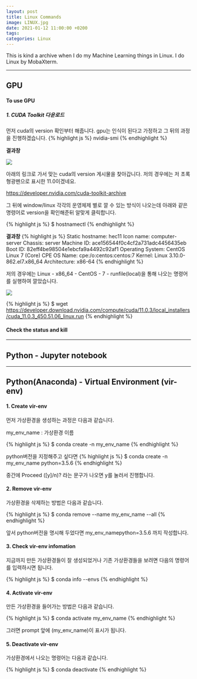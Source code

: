 ```yaml
---
layout: post
title: Linux Commands
image: LINUX.jpg
date: 2021-01-12 11:00:00 +0200
tags:
categories: Linux
---
```

This is kind a archive when I do my Machine Learning things in Linux. I do Linux by MobaXterm.

***

## GPU

#### To use GPU


##### 1. CUDA Toolkit 다운로드


먼저 cuda의 version 확인부터 해줍니다. gpu는 인식이 된다고 가정하고 그 뒤의 과정을 진행하겠습니다.
{% highlight js %}
nvidia-smi
{% endhighlight %}


__결과창__


![]({{site.baseurl}}/images/cuda1.png)



아래의 링크로 가서 맞는 cuda의 version 게시물을 찾아갑니다. 저의 경우에는 저 초록 형광펜으로 표시한 11.0이겠네요.


https://developer.nvidia.com/cuda-toolkit-archive


그 뒤에 window/linux 각각의 운영체제 별로 깔 수 있는 방식이 나오는데 아래와 같은 명령어로 version을 확인해준뒤 알맞게 클릭합니다.

{% highlight js %}
$ hostnamectl
{% endhighlight %}



__결과창__
{% highlight js %}
   Static hostname: hec11
         Icon name: computer-server
           Chassis: server
        Machine ID: ace156544f0c4cf2a731adc4456435eb
           Boot ID: 82eff4be98504e1ebcfa9a4492c92af1
  Operating System: CentOS Linux 7 (Core)
       CPE OS Name: cpe:/o:centos:centos:7
            Kernel: Linux 3.10.0-862.el7.x86_64
      Architecture: x86-64
{% endhighlight %}


저의 경우에는 Linux - x86_64 - CentOS - 7 - runfile(local)을 통해 나오는 명령어를 실행하여 깔았습니다.


![]({{site.baseurl}}/images/cuda2.png)


{% highlight js %}
$ wget https://developer.download.nvidia.com/compute/cuda/11.0.3/local_installers/cuda_11.0.3_450.51.06_linux.run
{% endhighlight %}

#### Check the status and kill

***

## Python - Jupyter notebook


***


## Python(Anaconda) - Virtual Environment (vir-env)


#### 1. Create vir-env

먼저 가상환경을 생성하는 과정은 다음과 같습니다.

my_env_name : 가상환경 이름


{% highlight js %}
$ conda create -n my_env_name
{% endhighlight %}


python버전을 지정해주고 싶다면
{% highlight js %}
$ conda create -n my_env_name python=3.5.6
{% endhighlight %}



중간에 Proceed ([y]/n)? 라는 문구가 나오면 y를 눌러서 진행합니다.



#### 2. Remove vir-env

가상환경을 삭제하는 방법은 다음과 같습니다.

{% highlight js %}
$ conda remove --name my_env_name --all
{% endhighlight %}


앞서 python버전을 명시해 두었다면 my_env_namepython=3.5.6 까지 작성합니다.



#### 3. Check vir-env infomation

지금까지 만든 가상환경들이 잘 생성되었거나 기존 가상환경들을 보려면 다음의 명령어를 입력하시면 됩니다.

{% highlight js %}
$ conda info --envs
{% endhighlight %}



#### 4. Activate vir-env

만든 가상환경을 들어가는 방법은 다음과 같습니다.

{% highlight js %}
$ conda activate my_env_name
{% endhighlight %}



그러면 prompt 앞에 (my_env_name)이 표시가 됩니다.



#### 5. Deactivate vir-env

가상환경에서 나오는 명령어는 다음과 같습니다.

{% highlight js %}
$ conda deactivate
{% endhighlight %}

